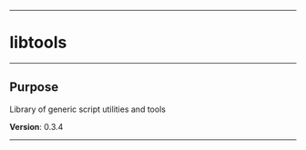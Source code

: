 * * *
# libtools
* * *
## Purpose

Library of generic script utilities and tools

**Version**: 0.3.4

* * *
